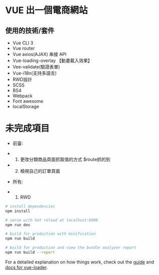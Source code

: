 # VUE 出一個電商網站

## 使用的技術/套件
- Vue CLI 3
- Vue router
- Vue axios(AJAX) 串接 API
- Vue-loading-overlay 【動畫載入效果】
- Vee-validate(驗證表單)
- Vue-i18n(支持多語言)
- RWD設計
- SCSS
- BS4
- Webpack
- Font awesome
- localStorage

# 未完成項目
- 前臺:
- 1. 更改分類商品頁面抓取值的方式 $route抓的到
- 2. 檢視自己的訂單頁面

- 所有:
- 1. RWD

``` bash
# install dependencies
npm install

# serve with hot reload at localhost:8080
npm run dev

# build for production with minification
npm run build

# build for production and view the bundle analyzer report
npm run build --report
```

For a detailed explanation on how things work, check out the [guide](http://vuejs-templates.github.io/webpack/) and [docs for vue-loader](http://vuejs.github.io/vue-loader).
